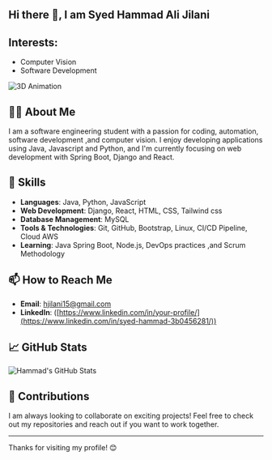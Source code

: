 ## Hi there 👋, I am Syed Hammad Ali Jilani

## Interests:
- Computer Vision
- Software Development

![3D Animation](https://github/Hammad-Jilani.com/animation.gif)

## 👨‍💻 About Me

I am a software engineering student with a passion for coding, automation, software development ,and computer vision. I enjoy developing applications using Java, Javascript and Python, and I'm currently focusing on web development with Spring Boot, Django and React.

## 🚀 Skills

- **Languages**: Java, Python, JavaScript
- **Web Development**: Django, React, HTML, CSS, Tailwind css
- **Database Management**: MySQL
- **Tools & Technologies**: Git, GitHub, Bootstrap, Linux, CI/CD Pipeline, Cloud AWS
- **Learning**: Java Spring Boot, Node.js, DevOps practices ,and Scrum Methodology

## 📫 How to Reach Me

- **Email**: [hjilani15@gmail.com](mailto:hjilani15@gmail.com)
- **LinkedIn**: ([https://www.linkedin.com/in/your-profile/](https://www.linkedin.com/in/syed-hammad-3b0456281/))

## 📈 GitHub Stats

![Hammad's GitHub Stats](https://github-readme-stats.vercel.app/api?username=HammadJilani&show_icons=true&hide_title=true&count_private=true&theme=radical)

## 🌟 Contributions

I am always looking to collaborate on exciting projects! Feel free to check out my repositories and reach out if you want to work together.

---

Thanks for visiting my profile! 😊
